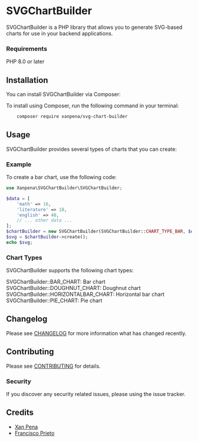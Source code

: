 # SVGChartBuilder

SVGChartBuilder is a PHP library that allows you to generate SVG-based charts for use in your backend applications.

### Requirements

PHP 8.0 or later

## Installation

You can install SVGChartBuilder via Composer:

To install using Composer, run the following command in your terminal:

```bash
    composer require xanpena/svg-chart-builder
```

## Usage

SVGChartBuilder provides several types of charts that you can create:

### Example

To create a bar chart, use the following code:

```php
use Xanpena\SVGChartBuilder\SVGChartBuilder;

$data = [
    'math' => 16,
    'literature' => 18,
    'english' => 40,
    // ... other data ...
];
$chartBuilder = new SVGChartBuilder(SVGChartBuilder::CHART_TYPE_BAR, $data);
$svg = $chartBuilder->create();
echo $svg;
```

### Chart Types
SVGChartBuilder supports the following chart types:

SVGChartBuilder::BAR_CHART: Bar chart<br>
SVGChartBuilder::DOUGHNUT_CHART: Doughnut chart<br>
SVGChartBuilder::HORIZONTALBAR_CHART: Horizontal bar chart<br>
SVGChartBuilder::PIE_CHART: Pie chart<br>


## Changelog

Please see [CHANGELOG](CHANGELOG.md) for more information what has changed recently.

## Contributing

Please see [CONTRIBUTING](CONTRIBUTING.md) for details.

### Security

If you discover any security related issues, please using the issue tracker.

## Credits

- [Xan Pena](https://github.com/xanpena)
- [Francisco Prieto](https://github.com/fjpj2310)
